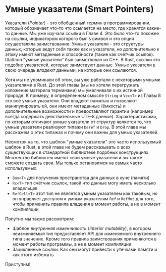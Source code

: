 # Умные указатели (Smart Pointers)

Указатели (*Pointer*) - это обобщенный термин в программировании, который обозначает
что-то что ссылается на место, где хранятся какие-то данные. Мы уже изучали ссылки
в Главе 4. Это было что-то похожее на ссылки, индикатором которого был `&` символ
и это опция осуществляла заимствование. Умные указатели - это структуры данных,
которые ведут себя также как и указатели, но дополнительно к этому имеют метаданные
и способности (такие как счётчик ссылок). Шаблон "умные указатели" был заимствован
из С++. В Rust, ссылки это подобие указателей, которые заимствуют данные. Умные
указатели в свою очередь *владеют* данными, на которые они ссылаются.

Хотя мы не упоминали об этом, вы уже работали с некоторыми умными указателями в
Rust. До этой главы (мы не хотели перегружать изложение материла терминами) мы
умалчивали о их истинной природе. К примеру, в определенном смысле `String` и
`Vec<T>` из Главы 8 это всё умные указатели. Они владеют памятью и позволяют
манипулировать ей, они имеют метаданные (ёмкость) и дополнительные возможности и
предоставляют гарантии (например всегда содержать действительные UTF-8 данные).
Характеристиками, по которым отличают умные указатели от структур является то,
что умные указатели реализуют типажи `Deref` и `Drop`. В этой главе мы расскажем о
этих типажах и почему они важны для умных указателей.

Несмотря на то, что шаблон "умные указатели" это часто используемый шаблон в Rust,
в этой главе не будем рассказывать о всех существующих в стандартной библиотеке
подобных конструкциях. Множество библиотек имеют свои умные указатели и вы также
сможете создать свои. Мы только остановимся на самых часто используемых:

* `Box<T>` для получения пространства для данных в куче (памяти)
* `Rc<T>` тип счётчик ссылок, такой что данные могу иметь несколько владельцев
* `RefCell<T>` этот тип не является умным указателем как таковым, но он управляет
доступом к умным указателям `Ref` и `RefMut` для того, чтобы применить правила
владения в момент работы, а не в момент компиляции

Попутно мы также рассмотрим:

* Шаблон *внутренняя изменчивость* (*interior mutability*), в котором неизменяемый
  тип предоставляет API для изменяемого внутреннего типа значение. Кроме того правила
  заимствования применяются в момент работы программы, а не в момент компиляции
* Зацикленные ссылки. Как они могут привести к утечками памяти и как этого избежать

Приступим!
